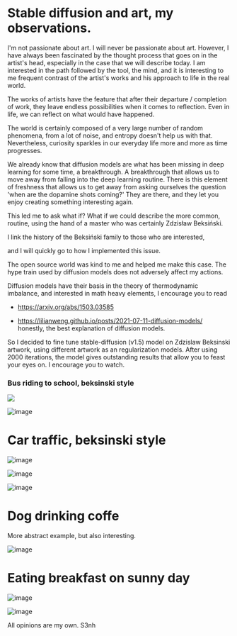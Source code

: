 # Stable diffusion and art, my observations.

I'm not passionate about art. I will never be passionate about art.
However, I have always been fascinated by the thought process that goes on in the artist's head,
especially in the case that we will describe today.
I am interested in the path followed by the tool, the mind, and it is interesting to me
frequent contrast of the artist's works and his approach to life in the real world.

The works of artists have the feature that after their departure / completion of work, they leave
endless possibilities when it comes to reflection.
Even in life, we can reflect on what would have happened.


The world is certainly composed of a very large number of random phenomena,
from a lot of noise, and entropy doesn't help us with that.
Nevertheless, curiosity sparkles in our everyday life more and more as time progresses.


We already know that diffusion models are what has been missing in deep learning for some time, a breakthrough. A breakthrough that allows us to move away from falling into the deep learning routine. There is this element of freshness that allows us to get away from asking ourselves the question 'when are the dopamine shots coming?' They are there, and they let you enjoy creating something interesting again.

This led me to ask what if?
What if we could describe the more common, routine, using
the hand of a master who was certainly Zdzisław Beksiński.

I link the history of the Beksiński family to those who are interested,


and I will quickly go to how I implemented this issue.


The open source world was kind to me and helped me make this case. The hype train used by diffusion models does not adversely affect my actions.

Diffusion models have their basis in the theory of thermodynamic imbalance,
and interested in math heavy elements, I encourage you to read


- https://arxiv.org/abs/1503.03585

- https://lilianweng.github.io/posts/2021-07-11-diffusion-models/ honestly, the best explanation of diffusion models.


So I decided to fine tune stable-diffusion (v1.5) model on Zdzislaw Beksinski artwork,
using different artwork as an regularization models.
After using 2000 iterations, the model gives outstanding results that allow you to feast your eyes on.
I encourage you to watch.



### Bus riding to school, beksinski style 


<img src="../../../../_assets/bus1.png"/>



![image](/_assets/bus2.png)

# Car traffic, beksinski style


![image](https://github.com/s3nh/s3nh.github.io/blob/master/_assets/_cartraffic.png)


![image](https://github.com/s3nh/s3nh.github.io/blob/master/_assets/car_traffic.png)


![image](https://github.com/s3nh/s3nh.github.io/blob/master/_assets/car_traffic2.png)



# Dog drinking coffe

More abstract example, but also interesting. 


![image](https://github.com/s3nh/s3nh.github.io/blob/master/_assets/dog_drinking_coffee.png)



# Eating breakfast on sunny day


![image](https://github.com/s3nh/s3nh.github.io/blob/master/_assets/ebsd.png)



![image](https://github.com/s3nh/s3nh.github.io/blob/master/_assets/ebsd2.png)





All opinions are my own.
S3nh
